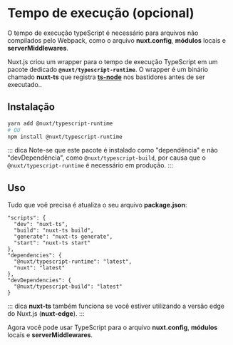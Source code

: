 
# Tempo de execução (opcional)

O tempo de execução typeScript é necessário para arquivos não compilados pelo Webpack, como o arquivo **nuxt.config**, **módulos** locais e **serverMiddlewares**.

Nuxt.js criou um wrapper para o tempo de execução TypeScript em um pacote dedicado **`@nuxt/typescript-runtime`**. O wrapper é um binário chamado **nuxt-ts** que registra [**ts-node**](https://github.com/TypeStrong/ts-node) nos bastidores antes de ser executado..

## Instalação

```sh
yarn add @nuxt/typescript-runtime
# OU
npm install @nuxt/typescript-runtime
```

::: dica
Note-se que este pacote é instalado como "dependência" e não "devDependência", como `@nuxt/typescript-build`, por causa que o `@nuxt/typescript-runtime` é necessário em produção.
:::

## Uso

Tudo que voê precisa é atualiza o seu arquivo **package.json**:

```json{2-5}
"scripts": {
  "dev": "nuxt-ts",
  "build": "nuxt-ts build",
  "generate": "nuxt-ts generate",
  "start": "nuxt-ts start"
},
"dependencies": {
  "@nuxt/typescript-runtime": "latest",
  "nuxt": "latest"
},
"devDependencies": {
  "@nuxt/typescript-build": "latest"
}
```

::: dica
**nuxt-ts** também funciona se você estiver utilizando a versão edge do Nuxt.js (**nuxt-edge**).
:::

Agora você pode usar TypeScript para o arquivo **nuxt.config**, **módulos** locais e **serverMiddlewares**.
